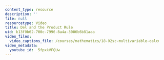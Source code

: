```yaml
---
content_type: resource
description: ''
file: null
resourcetype: Video
title: Del and the Product Rule
uid: b13f0b62-700c-7996-8a4a-3006b6b81aaa
video_files:
  video_captions_file: /courses/mathematics/18-02sc-multivariable-calculus-fall-2010/4.-triple-integrals-and-surface-integrals-in-3-space/part-b-flux-and-the-divergence-theorem/session-85-physical-meaning-of-flux-del-notation/del-and-the-product-rule/5fpxkVFQUw.vtt
video_metadata:
  youtube_id: _5fpxkVFQUw
---
```

